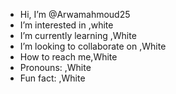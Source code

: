 -  Hi, I’m @Arwamahmoud25
-  I’m interested in ,white
-  I’m currently learning ,White
-  I’m looking to collaborate on ,White
-  How to reach me,White
-  Pronouns: ,White
-  Fun fact: ,White

<!---
Arwamahmoud25/Arwamahmoud25 is a  special ✨ repository because its `README.md` (this file) appears on your GitHub profile.
You can click the Preview link to take a look at your changes.
--->
